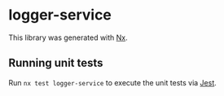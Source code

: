 # logger-service

This library was generated with [Nx](https://nx.dev).

## Running unit tests

Run `nx test logger-service` to execute the unit tests via [Jest](https://jestjs.io).
